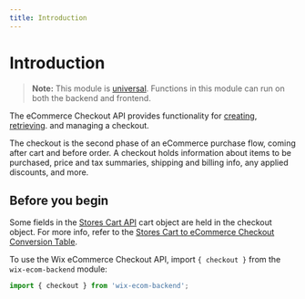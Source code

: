 ```yaml
---
title: Introduction
---
```

# Introduction

> **Note:** This module is
> [universal](/api-overview/api-versions#universal-modules).
> Functions in this module can run on both the backend and frontend.

The eCommerce Checkout API provides functionality for [creating](https://www.wix.com/velo/reference/wix-ecom-backend/checkout/createcheckout), [retrieving](https://www.wix.com/velo/reference/wix-ecom-backend/checkout/getcheckout). and managing a checkout.

The checkout is the second phase of an eCommerce purchase flow, coming after cart and before order. A checkout holds information about items to be purchased, price and tax summaries, shipping and billing info, any applied discounts, and more.

## Before you begin
Some fields in the [Stores Cart API](https://www.wix.com/velo/reference/wix-stores/cart) cart object are held in the checkout object. For more info, refer to the [Stores Cart to eCommerce Checkout Conversion Table](#stores-cart-to-ecommerce-checkout-conversion-table).

To use the Wix eCommerce Checkout API, import `{ checkout }` from the `wix-ecom-backend` module:

```javascript
import { checkout } from 'wix-ecom-backend';
```

